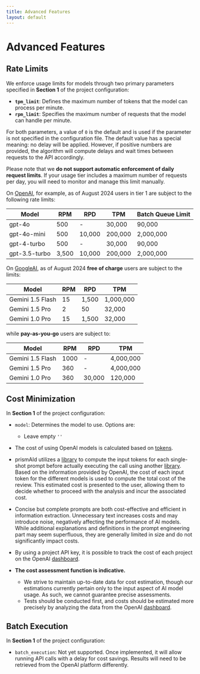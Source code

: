 ```yaml
---
title: Advanced Features
layout: default
---
```


# Advanced Features

## Rate Limits
We enforce usage limits for models through two primary parameters specified in **Section 1** of the project configuration:

- **`tpm_limit`**: Defines the maximum number of tokens that the model can process per minute.
- **`rpm_limit`**: Specifies the maximum number of requests that the model can handle per minute.

For both parameters, a value of `0` is the default and is used if the parameter is not specified in the configuration file. The default value has a special meaning: no delay will be applied. However, if positive numbers are provided, the algorithm will compute delays and wait times between requests to the API accordingly.

Please note that we **do not support automatic enforcement of daily request limits**. If your usage tier includes a maximum number of requests per day, you will need to monitor and manage this limit manually.

On [OpenAI](https://platform.openai.com/docs/guides/rate-limits/usage-tiers?context=tier-one), for example, as of August 2024 users in tier 1 are subject to the following rate limits:

| Model            |   RPM   |   RPD    |     TPM      |   Batch Queue Limit   |
|------------------|---------|----------|--------------|-----------------------|
| gpt-4o           |   500   |    -     |   30,000     |  90,000               |
| gpt-4o-mini      |   500   |  10,000  |   200,000    |  2,000,000            |
| gpt-4-turbo      |   500   |    -     |   30,000     |  90,000               |
| gpt-3.5-turbo    |  3,500  |  10,000  |   200,000    |  2,000,000            |

On [GoogleAI](https://ai.google.dev/pricing), as of August 2024 **free of charge** users are subject to the limits:

| Model           | RPM  | RPD   | TPM       |
|-----------------|------|-------|-----------|
| Gemini 1.5 Flash | 15   | 1,500 | 1,000,000 |
| Gemini 1.5 Pro   | 2    | 50    | 32,000    |
| Gemini 1.0 Pro   | 15   | 1,500 | 32,000    |

while **pay-as-you-go** users are subject to:

| Model           | RPM  | RPD   | TPM       |
|-----------------|------|-------|-----------|
| Gemini 1.5 Flash | 1000   | - | 4,000,000 |
| Gemini 1.5 Pro   | 360    | - | 4,000,000   |
| Gemini 1.0 Pro   | 360   | 30,000 | 120,000    |


## Cost Minimization
In **Section 1** of the project configuration:
 - `model`: Determines the model to use. Options are:
    - Leave empty `''`

- The cost of using OpenAI models is calculated based on [tokens](https://help.openai.com/en/articles/4936856-what-are-tokens-and-how-to-count-them).
- prismAId utilizes a [library](https://github.com/pkoukk/tiktoken-go) to compute the input tokens for each single-shot prompt before actually executing the call using another [library](https://github.com/sashabaranov/go-openai). Based on the information provided by OpenAI, the cost of each input token for the different models is used to compute the total cost of the review. This estimated cost is presented to the user, allowing them to decide whether to proceed with the analysis and incur the associated cost.
- Concise but complete prompts are both cost-effective and efficient in information extraction. Unnecessary text increases costs and may introduce noise, negatively affecting the performance of AI models. While additional explanations and definitions in the prompt engineering part may seem superfluous, they are generally limited in size and do not significantly impact costs.
- By using a project API key, it is possible to track the cost of each project on the OpenAI [dashboard](https://platform.openai.com/usage).
- **The cost assessment function is indicative.**
  - We strive to maintain up-to-date data for cost estimation, though our estimations currently pertain only to the input aspect of AI model usage. As such, we cannot guarantee precise assessments.
  - Tests should be conducted first, and costs should be estimated more precisely by analyzing the data from the OpenAI [dashboard](https://platform.openai.com/usage).

## Batch Execution
In **Section 1** of the project configuration:
  - `batch_execution`: Not yet supported. Once implemented, it will allow running API calls with a delay for cost savings. Results will need to be retrieved from the OpenAI platform differently.


